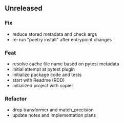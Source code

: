 ## Unreleased

### Fix

- reduce stored metadata and check args
- re-run "poetry install" after entrypoint changes

### Feat

- resolve cache file name based on pytest metadata
- initial attempt at pytest plugin
- initialize package code and tests
- start with Readme (RDD)
- initialized project with copier

### Refactor

- drop transformer and match_precision
- update notes and implementation plans
